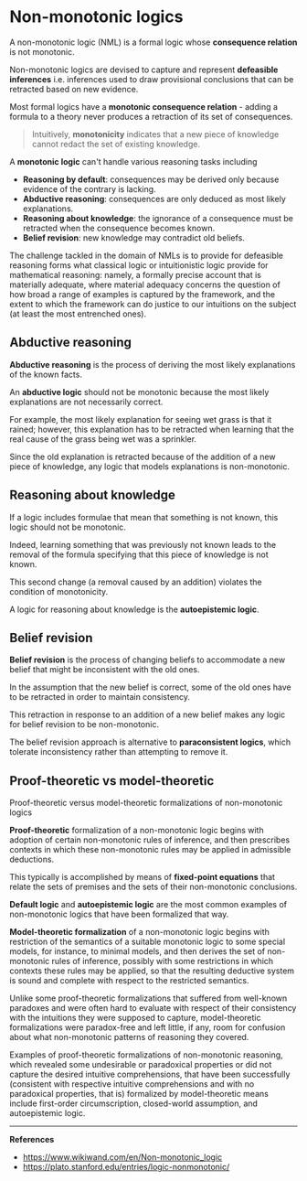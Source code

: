 # Non-monotonic logics

A non-monotonic logic (NML) is a formal logic whose **consequence relation** is not monotonic.

Non-monotonic logics are devised to capture and represent **defeasible inferences** i.e. inferences used to draw provisional conclusions that can be retracted based on new evidence.

Most formal logics have a **monotonic consequence relation** - adding a formula to a theory never produces a retraction of its set of consequences.

> Intuitively, **monotonicity** indicates that a new piece of knowledge cannot redact the set of existing knowledge.

A **monotonic logic** can't handle various reasoning tasks including
- **Reasoning by default**: consequences may be derived only because evidence of the contrary is lacking.
- **Abductive reasoning**: consequences are only deduced as most likely explanations.
- **Reasoning about knowledge**: the ignorance of a consequence must be retracted when the consequence becomes known.
- **Belief revision**: new knowledge may contradict old beliefs.

The challenge tackled in the domain of NMLs is to provide for defeasible reasoning forms what classical logic or intuitionistic logic provide for mathematical reasoning: namely, a formally precise account that is materially adequate, where material adequacy concerns the question of how broad a range of examples is captured by the framework, and the extent to which the framework can do justice to our intuitions on the subject (at least the most entrenched ones).



## Abductive reasoning
**Abductive reasoning** is the process of deriving the most likely explanations of the known facts.

An **abductive logic** should not be monotonic because the most likely explanations are not necessarily correct.

For example, the most likely explanation for seeing wet grass is that it rained; however, this explanation has to be retracted when learning that the real cause of the grass being wet was a sprinkler.

Since the old explanation is retracted because of the addition of a new piece of knowledge, any logic that models explanations is non-monotonic.


## Reasoning about knowledge
If a logic includes formulae that mean that something is not known, this logic should not be monotonic.

Indeed, learning something that was previously not known leads to the removal of the formula specifying that this piece of knowledge is not known.

This second change (a removal caused by an addition) violates the condition of monotonicity.

A logic for reasoning about knowledge is the **autoepistemic logic**.


## Belief revision
**Belief revision** is the process of changing beliefs to accommodate a new belief that might be inconsistent with the old ones.

In the assumption that the new belief is correct, some of the old ones have to be retracted in order to maintain consistency.

This retraction in response to an addition of a new belief makes any logic for belief revision to be non-monotonic.

The belief revision approach is alternative to **paraconsistent logics**, which tolerate inconsistency rather than attempting to remove it.


## Proof-theoretic vs model-theoretic

Proof-theoretic versus model-theoretic formalizations of non-monotonic logics

**Proof-theoretic** formalization of a non-monotonic logic begins with adoption of certain non-monotonic rules of inference, and then prescribes contexts in which these non-monotonic rules may be applied in admissible deductions.

This typically is accomplished by means of **fixed-point equations** that relate the sets of premises and the sets of their non-monotonic conclusions.

**Default logic** and **autoepistemic logic** are the most common examples of non-monotonic logics that have been formalized that way.


**Model-theoretic formalization** of a non-monotonic logic begins with restriction of the semantics of a suitable monotonic logic to some special models, for instance, to minimal models, and then derives the set of non-monotonic rules of inference, possibly with some restrictions in which contexts these rules may be applied, so that the resulting deductive system is sound and complete with respect to the restricted semantics.

Unlike some proof-theoretic formalizations that suffered from well-known paradoxes and were often hard to evaluate with respect of their consistency with the intuitions they were supposed to capture, model-theoretic formalizations were paradox-free and left little, if any, room for confusion about what non-monotonic patterns of reasoning they covered.

Examples of proof-theoretic formalizations of non-monotonic reasoning, which revealed some undesirable or paradoxical properties or did not capture the desired intuitive comprehensions, that have been successfully (consistent with respective intuitive comprehensions and with no paradoxical properties, that is) formalized by model-theoretic means include first-order circumscription, closed-world assumption, and autoepistemic logic.



---

**References**   
- https://www.wikiwand.com/en/Non-monotonic_logic
- https://plato.stanford.edu/entries/logic-nonmonotonic/
